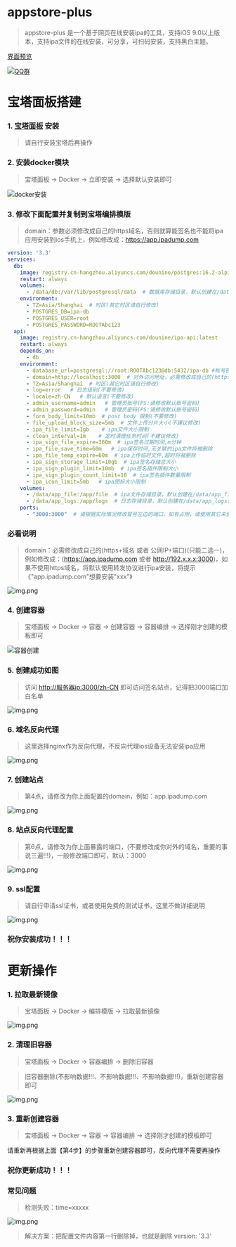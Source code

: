 # appstore-plus
> appstore-plus 是一个基于网页在线安装ipa的工具，支持iOS 9.0以上版本，支持ipa文件的在线安装，可分享，可扫码安装，支持黑白主题。

[界面预览](./preview/README.md)

[![QQ群](https://img.shields.io/badge/QQ%E7%BE%A4-650988448-blue)](http://qm.qq.com/cgi-bin/qm/qr?_wv=1027&k=GZrfsnIHFKZjVjYlMXxl16fSLMyr4c5x&authKey=UPIFvSdpyxZq92TiTz3j8ao6WJdT74SU366mFE87Qv6tmtgUxEE4I4ssLlWN2YL4&noverify=0&group_code=650988448)

# 宝塔面板搭建

### 1. [宝塔面板](https://www.bt.cn/new/download.html) 安装 
> 请自行安装宝塔后再操作

### 2. 安装docker模块
> 宝塔面板 -> Docker -> 立即安装 -> 选择默认安装即可

![docker安装](./images/bt/docker-install.png)

### 3. 修改下面配置并复制到宝塔编排模版
> domain：参数必须修改成自己的https域名，否则就算能签名也不能将ipa应用安装到ios手机上，例如修改成：https://app.ipadump.com
```yaml
version: '3.3'
services:
  db:
    image: registry.cn-hangzhou.aliyuncs.com/dounine/postgres:16.2-alpine3.19
    restart: always
    volumes:
      - /data/db:/var/lib/postgresql/data  # 数据库存储目录，默认创建在/data/postgres保存，请使用绝对位置。
    environment:
      - TZ=Asia/Shanghai  # 时区(其它时区请自行修改)
      - POSTGRES_DB=ipa-db
      - POSTGRES_USER=root
      - POSTGRES_PASSWORD=ROOTAbc123
  api:
    image: registry.cn-hangzhou.aliyuncs.com/dounine/ipa-api:latest
    restart: always
    depends_on:
      - db
    environment:
      - database_url=postgresql://root:ROOTAbc123@db:5432/ipa-db #帐号密码请与上面db服务一致，默认不会暴露到外部(安全)，如有需要请自行修改
      - domain=http://localhost:3000  # 对外访问地址，必需修改成自己的(https+域名 或者 公网IP+端口)(只能二选一)，例如修改成：(https://app.ipadump.com 或者 http://192.x.x.x:3000)，如果不使用https域名，将默认使用转发协议进行ipa安装，将提示《"app.ipadump.com"想要安装"xxx"》
      - TZ=Asia/Shanghai  # 时区(其它时区请自行修改)
      - log=error   # 日志级别(不要修改)
      - locale=zh-CN   # 默认语言(不要修改)
      - admin_username=admin   # 管理员账号(PS:请修改默认账号密码)
      - admin_password=admin   # 管理员密码(PS:请修改默认账号密码)
      - form_body_limit=10mb  # post body 限制(不要修改)
      - file_upload_block_size=5mb  # 文件上传分片大小(不建议修改)
      - ipa_file_limit=1gb    # ipa文件大小限制
      - clean_interval=1m    # 定时清理任务时间(不建议修改)
      - ipa_sign_file_expire=360m  # ipa签名过期时间,m分钟
      - ipa_file_save_time=60m   # ipa保存时间,无关联的ipa文件将被删除
      - ipa_file_temp_expire=60m  # ipa上传临时文件,超时将被删除
      - ipa_sign_storage_limit=10gb  # ipa签名存储总大小
      - ipa_sign_plugin_limit=10mb  # ipa签名插件限制大小
      - ipa_sign_plugin_count_limit=10  # ipa签名插件数量限制
      - ipa_icon_limit=5mb   # ipa图标大小限制
    volumes:
      - /data/app_file:/app/file  # ipa文件存储目录，默认创建在/data/app_file保存，请使用绝对位置。
      - /data/app_logs:/app/logs  # 日志存储目录，默认创建在/data/app_logs保存，请使用绝对位置。
    ports:
      - "3000:3000"  # 请根据实际情况修改冒号左边的端口，如有占用，请使用其它未使用的端口
```
### 必看说明
> domain：必需修改成自己的(https+域名 或者 公网IP+端口)(只能二选一)，例如修改成：(https://app.ipadump.com 或者 http://192.x.x.x:3000)，如果不使用https域名，将默认使用转发协议进行ipa安装，将提示《"app.ipadump.com"想要安装"xxx"》

![img.png](images/bt/yml-add.png)

### 4. 创建容器
> 宝塔面板 -> Docker -> 容器 -> 创建容器 -> 容器编排 -> 选择刚才创建的模板即可

![容器创建](images/bt/create-container.png)

### 5. 创建成功如图
> 访问 [http://服务器ip:3000/zh-CN](http://服务器ip:3000/zh-CN) 即可访问签名站点，记得把3000端口加白名单

![img.png](images/bt/create-ok.png)

### 6. 域名反向代理
> 这里选择nginx作为反向代理，不反向代理ios设备无法安装ipa应用

![img.png](images/bt/nginx-install.png)

### 7. 创建站点
> 第4点，请修改为你上面配置的domain，例如：app.ipadump.com

![img.png](images/bt/site-create.png)

### 8. 站点反向代理配置
> 第6点，请修改为你上面暴露的端口，(不要修改成你对外的域名，重要的事说三遍!!!)，一般修改端口即可，默认：3000

![img.png](images/bt/forward.png)

### 9. ssl配置
> 请自行申请ssl证书，或者使用免费的测试证书，这里不做详细说明

![img.png](images/bt/ssl.png)

### 祝你安装成功！！！

# 更新操作

### 1. 拉取最新镜像
> 宝塔面板 -> Docker -> 编排模版 -> 拉取最新镜像

![img.png](images/bt/pull.png)

### 2. 清理旧容器
> 宝塔面板 -> Docker -> 容器编排 -> 删除旧容器

> 旧容器删除(不影响数据!!!、不影响数据!!!、不影响数据!!!)，重新创建容器即可

![img.png](images/bt/delete.png)

### 3. 重新创建容器
> 宝塔面板 -> Docker -> 容器 -> 容器编排 -> 选择刚才创建的模板即可

请重新再根据上面【第4步】的步骤重新创建容器即可，反向代理不需要再操作

### 祝你更新成功！！！

### 常见问题
> 检测失败：time=xxxxx

![img.png](./images/bt/errors/check-error.png)

> 解决方案：把配置文件内容第一行删除掉，也就是删除 version: '3.3'